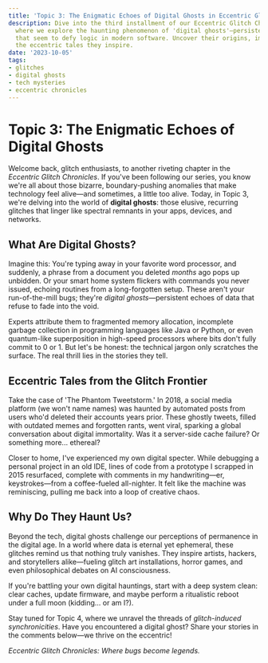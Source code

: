 ```yaml
---
title: 'Topic 3: The Enigmatic Echoes of Digital Ghosts in Eccentric Glitch Chronicles'
description: Dive into the third installment of our Eccentric Glitch Chronicles series,
  where we explore the haunting phenomenon of 'digital ghosts'—persistent glitches
  that seem to defy logic in modern software. Uncover their origins, impacts, and
  the eccentric tales they inspire.
date: '2023-10-05'
tags:
- glitches
- digital ghosts
- tech mysteries
- eccentric chronicles
---
```


# Topic 3: The Enigmatic Echoes of Digital Ghosts

Welcome back, glitch enthusiasts, to another riveting chapter in the *Eccentric Glitch Chronicles*. If you've been following our series, you know we're all about those bizarre, boundary-pushing anomalies that make technology feel alive—and sometimes, a little too alive. Today, in Topic 3, we're delving into the world of **digital ghosts**: those elusive, recurring glitches that linger like spectral remnants in your apps, devices, and networks.

## What Are Digital Ghosts?

Imagine this: You're typing away in your favorite word processor, and suddenly, a phrase from a document you deleted *months* ago pops up unbidden. Or your smart home system flickers with commands you never issued, echoing routines from a long-forgotten setup. These aren't your run-of-the-mill bugs; they're *digital ghosts*—persistent echoes of data that refuse to fade into the void.

Experts attribute them to fragmented memory allocation, incomplete garbage collection in programming languages like Java or Python, or even quantum-like superposition in high-speed processors where bits don't fully commit to 0 or 1. But let's be honest: the technical jargon only scratches the surface. The real thrill lies in the stories they tell.

## Eccentric Tales from the Glitch Frontier

Take the case of 'The Phantom Tweetstorm.' In 2018, a social media platform (we won't name names) was haunted by automated posts from users who'd deleted their accounts years prior. These ghostly tweets, filled with outdated memes and forgotten rants, went viral, sparking a global conversation about digital immortality. Was it a server-side cache failure? Or something more... ethereal?

Closer to home, I've experienced my own digital specter. While debugging a personal project in an old IDE, lines of code from a prototype I scrapped in 2015 resurfaced, complete with comments in my handwriting—er, keystrokes—from a coffee-fueled all-nighter. It felt like the machine was reminiscing, pulling me back into a loop of creative chaos.

## Why Do They Haunt Us?

Beyond the tech, digital ghosts challenge our perceptions of permanence in the digital age. In a world where data is eternal yet ephemeral, these glitches remind us that nothing truly vanishes. They inspire artists, hackers, and storytellers alike—fueling glitch art installations, horror games, and even philosophical debates on AI consciousness.

If you're battling your own digital hauntings, start with a deep system clean: clear caches, update firmware, and maybe perform a ritualistic reboot under a full moon (kidding... or am I?).

Stay tuned for Topic 4, where we unravel the threads of *glitch-induced synchronicities*. Have you encountered a digital ghost? Share your stories in the comments below—we thrive on the eccentric!

*Eccentric Glitch Chronicles: Where bugs become legends.*
